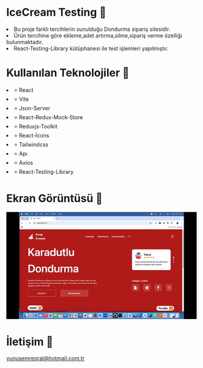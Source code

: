 # IceCream Testing 🦠

<li>Bu proje farklı tercihlerin sunulduğu Dondurma sipariş sitesidir.</li>
<li>Ürün tercihine göre ekleme,adet artırma,silme,sipariş verme özelliği bulunmaktadır.</li>
<li>React-Testing-Library kütüphanesi ile test işlemleri yapılmıştır.</li>

# Kullanılan Teknolojiler 🎨

<li>⭐ React</li>
<li>⭐ Vite</li>
<li>⭐ Json-Server</li>
<li>⭐ React-Redux-Mock-Store</li>
<li>⭐ Reduxjs-Toolkit</li>
<li>⭐ React-İcons</li>
<li>⭐ Tailwindcss</li>
<li>⭐ Apı</li>
<li>⭐ Axios</li>
<li>⭐ React-Testing-Library</li>

# Ekran Görüntüsü 🎥
<img src="icecream.gif" width="auto">    

# İletişim 📩
yunusemreoral@hotmail.com.tr
